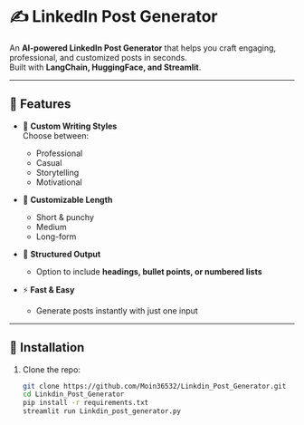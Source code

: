 # ✍️ LinkedIn Post Generator

An **AI-powered LinkedIn Post Generator** that helps you craft engaging, professional, and customized posts in seconds.  
Built with **LangChain, HuggingFace, and Streamlit**.

---

## 🌟 Features
- 🎨 **Custom Writing Styles**  
  Choose between:
  - Professional  
  - Casual  
  - Storytelling    
  - Motivational  

- 📏 **Customizable Length**  
  - Short & punchy  
  - Medium   
  - Long-form   

- 📝 **Structured Output**  
  - Option to include **headings, bullet points, or numbered lists**  

- ⚡ **Fast & Easy**  
  - Generate posts instantly with just one input  

---

## 🚀 Installation
1. Clone the repo:
   ```bash
   git clone https://github.com/Moin36532/Linkdin_Post_Generator.git
   cd Linkdin_Post_Generator
   pip install -r requirements.txt
   streamlit run Linkdin_post_generator.py


